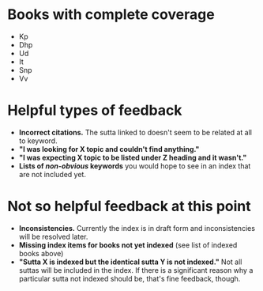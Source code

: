# Books with complete coverage

- Kp
- Dhp
- Ud
- It
- Snp
- Vv

# Helpful types of feedback

- **Incorrect citations.** The sutta linked to doesn't seem to be related at all to keyword.
- **"I was looking for X topic and couldn't find anything."**
- **"I was expecting X topic to be listed under Z heading and it wasn't."**
- **Lists of _non-obvious_ keywords** you would hope to see in an index that are not included yet.

# Not so helpful feedback at this point

- **Inconsistencies.** Currently the index is in draft form and inconsistencies will be resolved later.
- **Missing index items for books not yet indexed** (see list of indexed books above)
- **"Sutta X is indexed but the identical sutta Y is not indexed."** Not all suttas will be included in the index. If there is a significant reason why a particular sutta not indexed should be, that's fine feedback, though.
